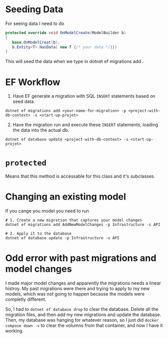 # Seeding Data

For seeing data I need to do 
```cs
protected override void OnModelCreate(ModelBuilder b)
{
   base.OnModelCreat(b);
   b.Entity<T>.HasData( new T {/* your data */}})
}
```

This will seed the data when we type in dotnet ef migrations add <your-topic-here>.

# EF Workflow
1. Have EF generate a migration with SQL `INSERT` statements based on seed data.
```
dotnet ef migrations add <your-name-for-migration> -p <project-with-db-context> -s <start-up-projet>
```
2. Have the migration run and execute these `INSERT` statements, loading the data into the actual db.
```
dotnet ef database update <project-with-db-context> -s <start-up-projet>
```

# `protected`
Means that this method is accessable for this class and it's subclasses.

# Changing an existing model
If you cange you model you need to run
```
# 1. Create a new migration that captures your model changes
dotnet ef migrations add AddNewModelChanges -p Infrastructure -s API

# 2. Apply it to the database
dotnet ef database update -p Infrastructure -s API
``` 

# Odd error with past migrations and model changes
I made major model changes and apparently the migrations needs a linear histroy.
My past migrations were there and trying to apply to my new models, which
was not going to happen because the models were completly different.

So, I had to `dotnet ef database drop` to clear the database. Delete all the migration
files, and then add my new migrations and update the database. Then, my database was
hanging for whatever reason, so I just did `docker compose down -v` to clear the volumns
from that container, and now I have it working.
